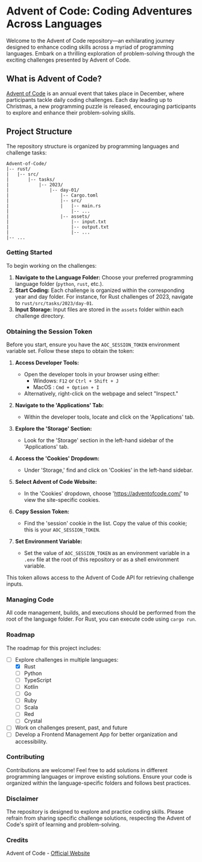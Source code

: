 # Advent of Code: Coding Adventures Across Languages

Welcome to the Advent of Code repository—an exhilarating journey designed to enhance coding skills across a myriad of programming languages. Embark on a thrilling exploration of problem-solving through the exciting challenges presented by Advent of Code.

## What is Advent of Code?

[Advent of Code](https://adventofcode.com/) is an annual event that takes place in December, where participants tackle daily coding challenges. Each day leading up to Christmas, a new programming puzzle is released, encouraging participants to explore and enhance their problem-solving skills.

## Project Structure

The repository structure is organized by programming languages and challenge tasks:

```plaintext
Advent-of-Code/
|-- rust/
|   |-- src/
|       |-- tasks/
|           |-- 2023/
|               |-- day-01/
|                   |-- Cargo.toml
|                   |-- src/
|                   |   |-- main.rs
|                       |-- ...
|                   |-- assets/
|                       |-- input.txt
|                       |-- output.txt
|                       |-- ...
|-- ...
```

### Getting Started

To begin working on the challenges:

1. **Navigate to the Language Folder:** Choose your preferred programming language folder (`python`, `rust`, etc.).
2. **Start Coding:** Each challenge is organized within the corresponding year and day folder. For instance, for Rust challenges of 2023, navigate to `rust/src/tasks/2023/day-01`.
3. **Input Storage:** Input files are stored in the `assets` folder within each challenge directory.

### Obtaining the Session Token

Before you start, ensure you have the `AOC_SESSION_TOKEN` environment variable set. Follow these steps to obtain the token:

1. **Access Developer Tools:**
   - Open the developer tools in your browser using either:
      - Windows: `F12` or `Ctrl + Shift + J`
      - MacOS  : `Cmd + Option + I`
   - Alternatively, right-click on the webpage and select "Inspect."

2. **Navigate to the 'Applications' Tab:**
   - Within the developer tools, locate and click on the 'Applications' tab.

3. **Explore the 'Storage' Section:**
   - Look for the 'Storage' section in the left-hand sidebar of the 'Applications' tab.

4. **Access the 'Cookies' Dropdown:**
   - Under 'Storage,' find and click on 'Cookies' in the left-hand sidebar.

5. **Select Advent of Code Website:**
   - In the 'Cookies' dropdown, choose '<https://adventofcode.com/>' to view the site-specific cookies.

6. **Copy Session Token:**
   - Find the 'session' cookie in the list. Copy the value of this cookie; this is your `AOC_SESSION_TOKEN`.

7. **Set Environment Variable:**
   - Set the value of `AOC_SESSION_TOKEN` as an environment variable in a `.env` file at the root of this repository or as a shell environment variable.

This token allows access to the Advent of Code API for retrieving challenge inputs.

### Managing Code

All code management, builds, and executions should be performed from the root of the language folder. For Rust, you can execute code using `cargo run`.

### Roadmap

The roadmap for this project includes:

- [ ] Explore challenges in multiple languages:
  - [x] Rust
  - [ ] Python
  - [ ] TypeScript
  - [ ] Kotlin
  - [ ] Go
  - [ ] Ruby
  - [ ] Scala
  - [ ] Red
  - [ ] Crystal
- [ ] Work on challenges present, past, and future
- [ ] Develop a Frontend Management App for better organization and accessibility.

### Contributing

Contributions are welcome! Feel free to add solutions in different programming languages or improve existing solutions. Ensure your code is organized within the language-specific folders and follows best practices.

### Disclaimer

The repository is designed to explore and practice coding skills. Please refrain from sharing specific challenge solutions, respecting the Advent of Code's spirit of learning and problem-solving.

### Credits

Advent of Code - [Official Website](https://adventofcode.com/)
